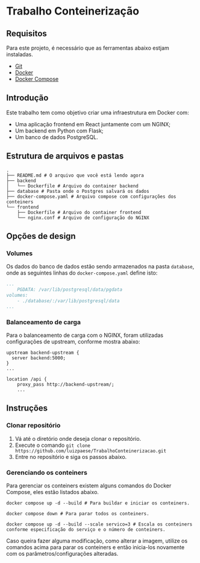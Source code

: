 # Trabalho Conteinerização

## Requisitos
Para este projeto, é necessário que as ferramentas abaixo estjam instaladas.

- [Git](https://git-scm.com/book/en/v2/Getting-Started-Installing-Git)
- [Docker](https://docs.docker.com/engine/install/)
- [Docker Compose](https://docs.docker.com/compose/install/)

## Introdução
Este trabalho tem como objetivo criar uma infraestrutura em Docker com:
- Uma aplicação frontend em React juntamente com um NGINX;
- Um backend em Python com Flask;
- Um banco de dados PostgreSQL.

## Estrutura de arquivos e pastas
```shell
.
├── README.md # O arquivo que você está lendo agora
├── backend
│   └── Dockerfile # Arquivo do container backend
├── database # Pasta onde o Postgres salvará os dados
├── docker-compose.yaml # Arquivo compose com configurações dos conteiners
└── frontend
    ├── Dockerfile # Arquivo do container frontend
    └── nginx.conf # Arquivo de configuração do NGINX
```

## Opções de design
### Volumes
Os dados do banco de dados estão sendo armazenados na pasta `database`, onde as seguintes linhas do `docker-compose.yaml` define isto:
```yaml
...
    PGDATA: /var/lib/postgresql/data/pgdata
volumes:
    - ./database/:/var/lib/postgresql/data
...
```

### Balanceamento de carga
Para o balanceamento de carga com o NGINX, foram utilizadas configurações de upstream, conforme mostra abaixo:
```
upstream backend-upstream {
  server backend:5000;
}
...

location /api {
    proxy_pass http://backend-upstream/;
    ...
```

## Instruções
### Clonar repositório
1. Vá até o diretório onde deseja clonar o repositório.
2. Execute o comando `git clone https://github.com/luizpaese/TrabalhoConteinerizacao.git`
3. Entre no repositório e siga os passos abaixo.

### Gerenciando os conteiners
Para gerenciar os conteiners existem alguns comandos do Docker Compose, eles estão listados abaixo.
```shell
docker compose up -d --build # Para buildar e iniciar os conteiners.

docker compose down # Para parar todos os conteiners.

docker compose up -d --build --scale servico=3 # Escala os conteiners conforme especificação do serviço e o número de conteiners.
```

Caso queira fazer alguma modificação, como alterar a imagem, utilize os comandos acima para parar os conteiners e então inicia-los novamente com os parâmetros/configurações alteradas.
